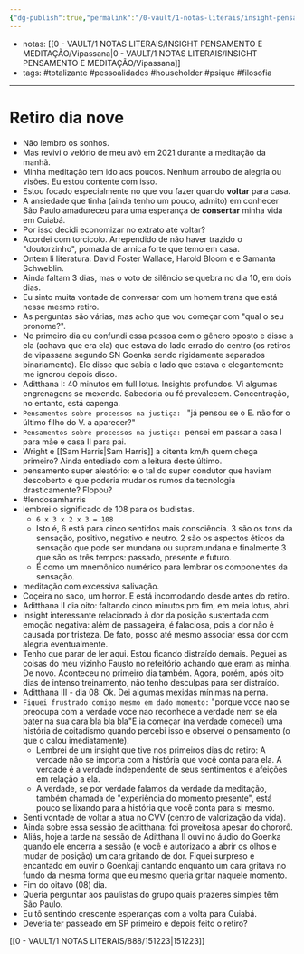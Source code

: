 ```yaml
---
{"dg-publish":true,"permalink":"/0-vault/1-notas-literais/insight-pensamento-e-meditacao/141223/","tags":["totalizante","pessoalidades","householder","psique","filosofia","lendosamharris"],"dgHomeLink":true,"dgShowLocalGraph":true,"dgShowFileTree":true,"dgEnableSearch":true}
---
```


- notas: [[0 - VAULT/1 NOTAS LITERAIS/INSIGHT PENSAMENTO E MEDITAÇÃO/Vipassana\|0 - VAULT/1 NOTAS LITERAIS/INSIGHT PENSAMENTO E MEDITAÇÃO/Vipassana]]
- tags: #totalizante #pessoalidades #householder #psique #filosofia 

---
# Retiro dia nove

- Não lembro os sonhos.
- Mas revivi o velório de meu avô em 2021 durante a meditação da manhã.
- Minha meditação tem ido aos poucos. Nenhum arroubo de alegria ou visões. Eu estou contente com isso. 
- Estou focado especialmente no que vou fazer quando **voltar** para casa.
- A ansiedade que tinha (ainda tenho um pouco, admito) em conhecer São Paulo amadureceu para uma esperança de **consertar** minha vida em Cuiabá.
- Por isso decidi economizar no extrato até voltar?
- Acordei com torcicolo. Arrependido de não haver trazido o "doutorzinho", pomada de arnica forte que temo em casa.
- Ontem li literatura: David Foster Wallace, Harold Bloom e e Samanta Schweblin.
- Ainda faltam 3 dias, mas o voto de silêncio se quebra no dia 10, em dois dias.
- Eu sinto muita vontade de conversar com um homem trans que está nesse mesmo retiro.
- As perguntas são várias, mas acho que vou começar com "qual o seu pronome?".
- No primeiro dia eu confundi essa pessoa com o gênero oposto e disse a ela (achava que era ela) que estava do lado errado do centro (os retiros de vipassana segundo SN Goenka sendo rigidamente separados binariamente). Ele disse que sabia o lado que estava e elegantemente me ignorou depois disso. 
- Aditthana I: 40 minutos em full lotus. Insights profundos. Vi algumas engrenagens se mexendo. Sabedoria ou fé prevalecem. Concentração, no entanto, está capenga.
- ``Pensamentos sobre processos na justiça: `` "já pensou se o E. não for o último filho do V. a aparecer?" 
- ``Pensamentos sobre processos na justiça: ``pensei em passar a casa I para mãe e casa II para pai.
- Wright e [[Sam Harris\|Sam Harris]] a oitenta km/h quem chega primeiro? Ainda entediado com a leitura deste último.
- pensamento super aleatório: e o tal do super condutor que haviam descoberto e que poderia mudar os rumos da tecnologia drasticamente? Flopou?
- #lendosamharris 
- lembrei o significado de 108 para os budistas.
	- ```6 x 3 x 2 x 3 = 108 ``` 
	- Isto é, 6 está para cinco sentidos mais consciência. 3 são os tons da sensação, positivo, negativo e neutro. 2 são os aspectos éticos da sensação que pode ser mundana ou supramundana e finalmente 3 que são os três tempos: passado, presente e futuro.
	- É como um mnemônico numérico para lembrar os componentes da sensação.
- meditação com excessiva salivação.
- Coçeira no saco, um horror. E está incomodando desde antes do retiro.
- Aditthana II dia oito: faltando cinco minutos pro fim, em meia lotus, abri.
- Insight interessante relacionado à dor da posição sustentada com emoção negativa: além de passageira, é falaciosa, pois a dor não é causada por tristeza. De fato, posso até mesmo associar essa dor com alegria eventualmente.
- Tenho que parar de ler aqui. Estou ficando distraído demais. Peguei as coisas do meu vizinho Fausto no refeitório achando que eram as minha. De novo. Aconteceu no primeiro dia também. Agora, porém, após oito dias de intenso treinamento, não tenho desculpas para ser distraído.
- Aditthana III - dia 08: Ok. Dei algumas mexidas mínimas na perna. 
- ``Fiquei frustrado comigo mesmo em dado momento:`` "porque voce nao se preocupa com a verdade voce nao reconhece a verdade nem se ela bater na sua cara bla bla bla"E ia começar (na verdade comecei) uma história de coitadismo quando percebi isso e observei o pensamento (o que o calou imediatamente). 
	- Lembrei de um insight que tive nos primeiros dias do retiro: A verdade não se importa com a história que você conta para ela. A verdade é a verdade independente de seus sentimentos e afeições em relação a ela. 
	- A verdade, se por verdade falamos da verdade da meditação, também chamada de "experiência do momento presente", está pouco se lixando para a história que você conta para si mesmo.
- Senti vontade de voltar a atua no CVV (centro de valorização da vida).
- Ainda sobre essa sessão de aditthana: foi proveitosa apesar do chororô.
- Aliás, hoje a tarde na sessão de Aditthana II ouvi no áudio do Goenka quando ele encerra a sessão (e você é autorizado a abrir os olhos e mudar de posição) um cara gritando de dor. Fiquei surpreso e encantado em ouvir o Goenkaji cantando enquanto um cara gritava no fundo da mesma forma que eu mesmo queria gritar naquele momento.
- Fim do oitavo (08) dia.
- Queria perguntar aos paulistas do grupo quais prazeres simples têm São Paulo.
- Eu tô sentindo crescente esperanças com a volta para Cuiabá. 
- Deveria ter passeado em SP primeiro e depois feito o retiro?

[[0 - VAULT/1 NOTAS LITERAIS/888/151223\|151223]]